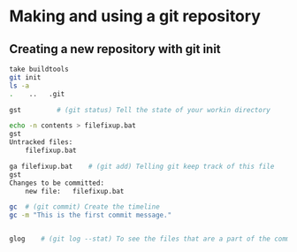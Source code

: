 # Making and using a git repository

## Creating a new repository with git init

```sh
take buildtools
git init
ls -a 
.    ..   .git

gst			# (git status) Tell the state of your workin directory

echo -n contents > filefixup.bat
gst
Untracked files:
	filefixup.bat

ga filefixup.bat	# (git add) Telling git keep track of this file
gst
Changes to be committed:
	new file:   filefixup.bat

gc	# (git commit) Create the timeline
gc -m "This is the first commit message."


glog	# (git log --stat) To see the files that are a part of the commit
```
